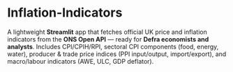 # Inflation-Indicators
A lightweight **Streamlit** app that fetches official UK price and inflation indicators from the **ONS Open API** — ready for **Defra economists and analysts**. Includes CPI/CPIH/RPI, sectoral CPI components (food, energy, water), producer &amp; trade price indices (PPI input/output, import/export), and macro/labour indicators (AWE, ULC, GDP deflator).
